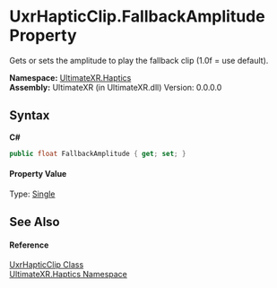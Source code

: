 # UxrHapticClip.FallbackAmplitude Property 
 

Gets or sets the amplitude to play the fallback clip (1.0f = use default).

**Namespace:**&nbsp;<a href="N_UltimateXR_Haptics">UltimateXR.Haptics</a><br />**Assembly:**&nbsp;UltimateXR (in UltimateXR.dll) Version: 0.0.0.0

## Syntax

**C#**<br />
``` C#
public float FallbackAmplitude { get; set; }
```


#### Property Value
Type: <a href="https://docs.microsoft.com/dotnet/api/system.single" target="_blank" rel="noopener noreferrer">Single</a>

## See Also


#### Reference
<a href="T_UltimateXR_Haptics_UxrHapticClip">UxrHapticClip Class</a><br /><a href="N_UltimateXR_Haptics">UltimateXR.Haptics Namespace</a><br />